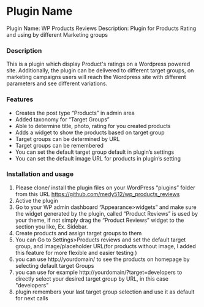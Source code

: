 # Plugin Name 

Plugin Name:  WP Products Reviews
Description:  Plugin for Products Rating and using by different Marketing groups




### Description

This is a plugin which display Product's ratings on a	Wordpress	powered	site.
Additionally, the plugin can be delivered to different target groups,	on marketing campaigns users will reach	the	Wordpress	site	with	different
parameters and see different variations.


### Features

* Creates the post type “Products” in admin area
* Added taxonomy for “Target Groups”
* Able to determine title, photo, rating for you created products
* Adds a widget to show the products based on target group
* Target groups can be determined by URL
* Target groups can be remembered
* You can set the default target group default in plugin’s settings
* You can set the default image URL for products in plugin’s setting

### Installation and usage

1. Please clone/ install the plugin files on your WordPress “plugins” folder from this URL https://github.com/medy512/wp_products_reviews
2. Active the plugin
3. Go to your WP admin dashboard “Appearance>widgets” and make sure the widget generated by the plugin, called “Product Reviews” is used by your theme,
if not simply drag the “Product Reviews” widget to the section you like, Ex. Sidebar.
4. Create products and assign target groups to them
5. You can  Go to Settings>Products reviews  and set the default target group, and image/placeholder URL(for products without image, I added this feature for more flexible and easier testing )
6. you can use http://yourdomain/ to see the products on homepage by selecting default target Groups
7. you can use for example http://yourdomain/?target=developers to directly select your desired target group by URL, in this case "developers"
8. plugin remembers your last target group selection and use it as default for next calls
